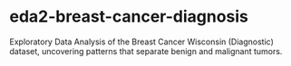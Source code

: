 # eda2-breast-cancer-diagnosis
Exploratory Data Analysis of the Breast Cancer Wisconsin (Diagnostic) dataset, uncovering patterns that separate benign and malignant tumors.
